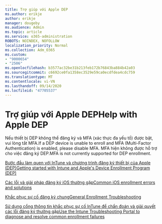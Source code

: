 ```yaml
---
title: Trợ giúp với Apple DEP
ms.author: erikje
author: erikje
manager: dougeby
ms.audience: Admin
ms.topic: article
ms.service: o365-administration
ROBOTS: NOINDEX, NOFOLLOW
localization_priority: Normal
ms.collection: Adm_O365
ms.custom:
- "9000654"
- "2506"
ms.openlocfilehash: b3577ac32be31b213feb172b76843ba884b42a03
ms.sourcegitcommit: c6692ce0fa1358ec3529e59ca0ecdfdea4cdc759
ms.translationtype: MT
ms.contentlocale: vi-VN
ms.lasthandoff: 09/14/2020
ms.locfileid: "47705537"
---
```

# <a name="help-with-apple-dep"></a><span data-ttu-id="7647d-102">Trợ giúp với Apple DEP</span><span class="sxs-lookup"><span data-stu-id="7647d-102">Help with Apple DEP</span></span>

<span data-ttu-id="7647d-103">Nếu thiết bị DEP không thể đăng ký và MFA (xác thực đa yếu tố) được bật, vui lòng tắt MFA.</span><span class="sxs-lookup"><span data-stu-id="7647d-103">If a DEP device is unable to enroll and MFA (Multi-Factor Authentication) is enabled, please disable MFA.</span></span> <span data-ttu-id="7647d-104">MFA hiện không được hỗ trợ cho việc đăng ký DEP.</span><span class="sxs-lookup"><span data-stu-id="7647d-104">MFA is not currently supported for DEP enrollment.</span></span>

[<span data-ttu-id="7647d-105">Bước đầu làm quen với InTune và chương trình đăng ký thiết bị của Apple (DEP)</span><span class="sxs-lookup"><span data-stu-id="7647d-105">Getting started with Intune and Apple's Device Enrollment Program (DEP)</span></span>](https://docs.microsoft.com/intune/enrollment/device-enrollment-program-enroll-ios)

[<span data-ttu-id="7647d-106">Các lỗi và giải pháp đăng ký iOS thường gặp</span><span class="sxs-lookup"><span data-stu-id="7647d-106">Common iOS enrollment errors and solutions</span></span>](https://docs.microsoft.com/intune/enrollment/troubleshoot-ios-enrollment-errors)

[<span data-ttu-id="7647d-107">Khắc phục sự cố đăng ký chung</span><span class="sxs-lookup"><span data-stu-id="7647d-107">General Enrollment Troubleshooting</span></span>](https://docs.microsoft.com/intune/enrollment/troubleshoot-device-enrollment-in-intune)

[<span data-ttu-id="7647d-108">Sử dụng cổng thông tin khắc phục sự cố InTune để chẩn đoán và giải quyết các lỗi đăng ký thường gặp</span><span class="sxs-lookup"><span data-stu-id="7647d-108">Use the Intune Troubleshooting Portal to diagnose and resolve common enrollment failures</span></span>](https://docs.microsoft.com/intune/fundamentals/help-desk-operators)


